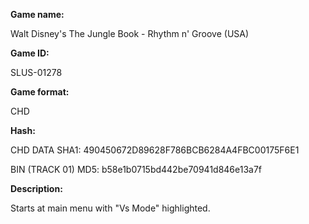 **Game name:**

Walt Disney's The Jungle Book - Rhythm n' Groove (USA)

**Game ID:**

SLUS-01278

**Game format:**

CHD

**Hash:**

CHD DATA SHA1: 490450672D89628F786BCB6284A4FBC00175F6E1

BIN (TRACK 01) MD5: b58e1b0715bd442be70941d846e13a7f

**Description:**

Starts at main menu with "Vs Mode" highlighted.